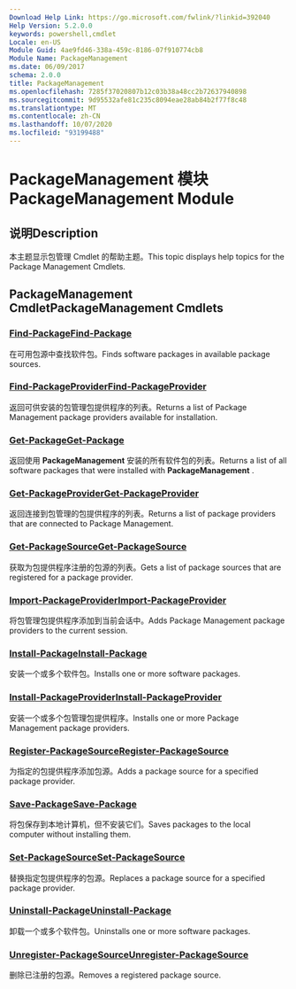 ```yaml
---
Download Help Link: https://go.microsoft.com/fwlink/?linkid=392040
Help Version: 5.2.0.0
keywords: powershell,cmdlet
Locale: en-US
Module Guid: 4ae9fd46-338a-459c-8186-07f910774cb8
Module Name: PackageManagement
ms.date: 06/09/2017
schema: 2.0.0
title: PackageManagement
ms.openlocfilehash: 7285f37020807b12c03b38a48cc2b72637940898
ms.sourcegitcommit: 9d95532afe81c235c8094eae28ab84b2f77f8c48
ms.translationtype: MT
ms.contentlocale: zh-CN
ms.lasthandoff: 10/07/2020
ms.locfileid: "93199488"
---
```

# <span data-ttu-id="a0388-103">PackageManagement 模块</span><span class="sxs-lookup"><span data-stu-id="a0388-103">PackageManagement Module</span></span>

## <span data-ttu-id="a0388-104">说明</span><span class="sxs-lookup"><span data-stu-id="a0388-104">Description</span></span>

<span data-ttu-id="a0388-105">本主题显示包管理 Cmdlet 的帮助主题。</span><span class="sxs-lookup"><span data-stu-id="a0388-105">This topic displays help topics for the Package Management Cmdlets.</span></span>

## <span data-ttu-id="a0388-106">PackageManagement Cmdlet</span><span class="sxs-lookup"><span data-stu-id="a0388-106">PackageManagement Cmdlets</span></span>

### [<span data-ttu-id="a0388-107">Find-Package</span><span class="sxs-lookup"><span data-stu-id="a0388-107">Find-Package</span></span>](Find-Package.md)
<span data-ttu-id="a0388-108">在可用包源中查找软件包。</span><span class="sxs-lookup"><span data-stu-id="a0388-108">Finds software packages in available package sources.</span></span>

### [<span data-ttu-id="a0388-109">Find-PackageProvider</span><span class="sxs-lookup"><span data-stu-id="a0388-109">Find-PackageProvider</span></span>](Find-PackageProvider.md)
<span data-ttu-id="a0388-110">返回可供安装的包管理包提供程序的列表。</span><span class="sxs-lookup"><span data-stu-id="a0388-110">Returns a list of Package Management package providers available for installation.</span></span>

### [<span data-ttu-id="a0388-111">Get-Package</span><span class="sxs-lookup"><span data-stu-id="a0388-111">Get-Package</span></span>](Get-Package.md)
<span data-ttu-id="a0388-112">返回使用 **PackageManagement** 安装的所有软件包的列表。</span><span class="sxs-lookup"><span data-stu-id="a0388-112">Returns a list of all software packages that were installed with **PackageManagement** .</span></span>

### [<span data-ttu-id="a0388-113">Get-PackageProvider</span><span class="sxs-lookup"><span data-stu-id="a0388-113">Get-PackageProvider</span></span>](Get-PackageProvider.md)
<span data-ttu-id="a0388-114">返回连接到包管理的包提供程序的列表。</span><span class="sxs-lookup"><span data-stu-id="a0388-114">Returns a list of package providers that are connected to Package Management.</span></span>

### [<span data-ttu-id="a0388-115">Get-PackageSource</span><span class="sxs-lookup"><span data-stu-id="a0388-115">Get-PackageSource</span></span>](Get-PackageSource.md)
<span data-ttu-id="a0388-116">获取为包提供程序注册的包源的列表。</span><span class="sxs-lookup"><span data-stu-id="a0388-116">Gets a list of package sources that are registered for a package provider.</span></span>

### [<span data-ttu-id="a0388-117">Import-PackageProvider</span><span class="sxs-lookup"><span data-stu-id="a0388-117">Import-PackageProvider</span></span>](Import-PackageProvider.md)
<span data-ttu-id="a0388-118">将包管理包提供程序添加到当前会话中。</span><span class="sxs-lookup"><span data-stu-id="a0388-118">Adds Package Management package providers to the current session.</span></span>

### [<span data-ttu-id="a0388-119">Install-Package</span><span class="sxs-lookup"><span data-stu-id="a0388-119">Install-Package</span></span>](Install-Package.md)
<span data-ttu-id="a0388-120">安装一个或多个软件包。</span><span class="sxs-lookup"><span data-stu-id="a0388-120">Installs one or more software packages.</span></span>

### [<span data-ttu-id="a0388-121">Install-PackageProvider</span><span class="sxs-lookup"><span data-stu-id="a0388-121">Install-PackageProvider</span></span>](Install-PackageProvider.md)
<span data-ttu-id="a0388-122">安装一个或多个包管理包提供程序。</span><span class="sxs-lookup"><span data-stu-id="a0388-122">Installs one or more Package Management package providers.</span></span>

### [<span data-ttu-id="a0388-123">Register-PackageSource</span><span class="sxs-lookup"><span data-stu-id="a0388-123">Register-PackageSource</span></span>](Register-PackageSource.md)
<span data-ttu-id="a0388-124">为指定的包提供程序添加包源。</span><span class="sxs-lookup"><span data-stu-id="a0388-124">Adds a package source for a specified package provider.</span></span>

### [<span data-ttu-id="a0388-125">Save-Package</span><span class="sxs-lookup"><span data-stu-id="a0388-125">Save-Package</span></span>](Save-Package.md)
<span data-ttu-id="a0388-126">将包保存到本地计算机，但不安装它们。</span><span class="sxs-lookup"><span data-stu-id="a0388-126">Saves packages to the local computer without installing them.</span></span>

### [<span data-ttu-id="a0388-127">Set-PackageSource</span><span class="sxs-lookup"><span data-stu-id="a0388-127">Set-PackageSource</span></span>](Set-PackageSource.md)
<span data-ttu-id="a0388-128">替换指定包提供程序的包源。</span><span class="sxs-lookup"><span data-stu-id="a0388-128">Replaces a package source for a specified package provider.</span></span>

### [<span data-ttu-id="a0388-129">Uninstall-Package</span><span class="sxs-lookup"><span data-stu-id="a0388-129">Uninstall-Package</span></span>](Uninstall-Package.md)
<span data-ttu-id="a0388-130">卸载一个或多个软件包。</span><span class="sxs-lookup"><span data-stu-id="a0388-130">Uninstalls one or more software packages.</span></span>

### [<span data-ttu-id="a0388-131">Unregister-PackageSource</span><span class="sxs-lookup"><span data-stu-id="a0388-131">Unregister-PackageSource</span></span>](Unregister-PackageSource.md)
<span data-ttu-id="a0388-132">删除已注册的包源。</span><span class="sxs-lookup"><span data-stu-id="a0388-132">Removes a registered package source.</span></span>
